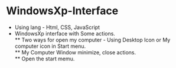 # WindowsXp-Interface
* Using lang - Html, CSS, JavaScript
* WindowsXp interface with Some actions.\
** Two ways for open my computer - Using Desktop Icon or My computer icon in Start menu.\
** My Computer Window minimize, close actions.\
** Open the start memu.
